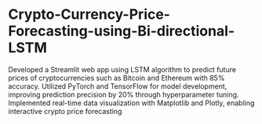 # Crypto-Currency-Price-Forecasting-using-Bi-directional-LSTM
Developed a Streamlit web app using LSTM algorithm to predict future prices of cryptocurrencies such as Bitcoin and
Ethereum with 85% accuracy. Utilized PyTorch and TensorFlow for model development, improving prediction precision by 20% through
hyperparameter tuning. Implemented real-time data visualization with Matplotlib and Plotly, enabling interactive crypto price forecasting
